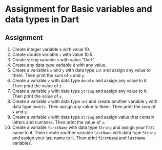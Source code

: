 # Assignment for Basic variables and data types in Dart

## Assignment

1. Create integer variable `b` with value 10.
2. Create double variable `c` with value 10.5.
3. Create string variable `s` with value "Dart".
4. Create any data type variable `d` with any value.
5. Create a variables `x` and `y` with data type `int` and assign any value to them. 
Then print the sum of `x` and `y`.
6. Create a variable `z` with data type `double` and assign any value to it. 
Then print the value of `z`.
7. Create a variable `y` with data type `String` and assign any value to it. 
Then print the value of `y`.
8. Create a variable `x` with data type `int` and create another variable `y` with data type `double`. Then assign any value to them. 
Then print the sum of `x` and `y`.
9. Create a variable `s` with data type `String` and assign value that contain latters and numbers. 
Then print the value of `s`.
10. Create a variable `firstName` with data type `String` and assign your first name to it. 
Then create another variable `lastName` with data type `String` and assign your last name to it. 
Then print `firstName` and `lastName` variables.
